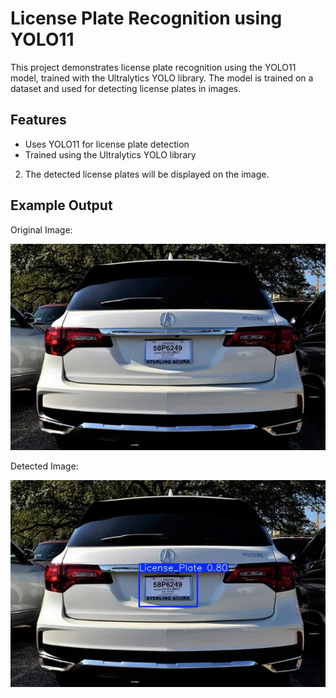 # License Plate Recognition using YOLO11

This project demonstrates license plate recognition using the YOLO11 model, trained with the Ultralytics YOLO library. The model is trained on a dataset and used for detecting license plates in images.

## Features
- Uses YOLO11 for license plate detection
- Trained using the Ultralytics YOLO library



2. The detected license plates will be displayed on the image.

## Example Output

Original Image: 

![Detected License Plate](image.png)

Detected Image:

![Detected License Plate](img.jpg)


